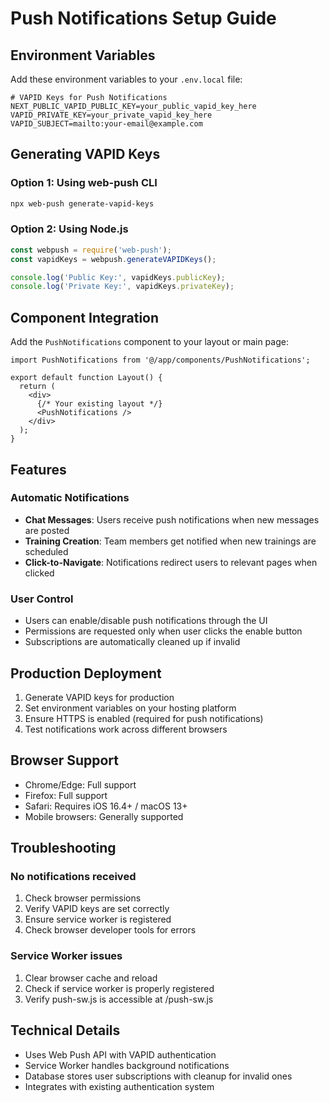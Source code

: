 # Push Notifications Setup Guide

## Environment Variables

Add these environment variables to your `.env.local` file:

```env
# VAPID Keys for Push Notifications
NEXT_PUBLIC_VAPID_PUBLIC_KEY=your_public_vapid_key_here
VAPID_PRIVATE_KEY=your_private_vapid_key_here
VAPID_SUBJECT=mailto:your-email@example.com
```

## Generating VAPID Keys

### Option 1: Using web-push CLI
```bash
npx web-push generate-vapid-keys
```

### Option 2: Using Node.js
```javascript
const webpush = require('web-push');
const vapidKeys = webpush.generateVAPIDKeys();

console.log('Public Key:', vapidKeys.publicKey);
console.log('Private Key:', vapidKeys.privateKey);
```

## Component Integration

Add the `PushNotifications` component to your layout or main page:

```tsx
import PushNotifications from '@/app/components/PushNotifications';

export default function Layout() {
  return (
    <div>
      {/* Your existing layout */}
      <PushNotifications />
    </div>
  );
}
```

## Features

### Automatic Notifications
- **Chat Messages**: Users receive push notifications when new messages are posted
- **Training Creation**: Team members get notified when new trainings are scheduled
- **Click-to-Navigate**: Notifications redirect users to relevant pages when clicked

### User Control
- Users can enable/disable push notifications through the UI
- Permissions are requested only when user clicks the enable button
- Subscriptions are automatically cleaned up if invalid

## Production Deployment

1. Generate VAPID keys for production
2. Set environment variables on your hosting platform
3. Ensure HTTPS is enabled (required for push notifications)
4. Test notifications work across different browsers

## Browser Support

- Chrome/Edge: Full support
- Firefox: Full support  
- Safari: Requires iOS 16.4+ / macOS 13+
- Mobile browsers: Generally supported

## Troubleshooting

### No notifications received
1. Check browser permissions
2. Verify VAPID keys are set correctly
3. Ensure service worker is registered
4. Check browser developer tools for errors

### Service Worker issues
1. Clear browser cache and reload
2. Check if service worker is properly registered
3. Verify push-sw.js is accessible at /push-sw.js

## Technical Details

- Uses Web Push API with VAPID authentication
- Service Worker handles background notifications
- Database stores user subscriptions with cleanup for invalid ones
- Integrates with existing authentication system